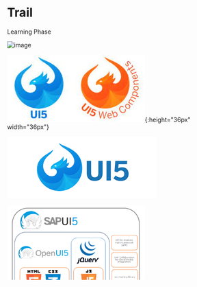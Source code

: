 # Trail
Learning Phase

![image](https://user-images.githubusercontent.com/53134840/120991972-c42dde80-c79f-11eb-8553-e2385cc8645d.png)

![Image1](./Practice/Images/download.jpg){:height="36px" width="36px"}

![Image2](./Practice/Images/download.png)

![Image3](./Practice/Images/0_4PwwIN0qfI9IF0Pk.png)

